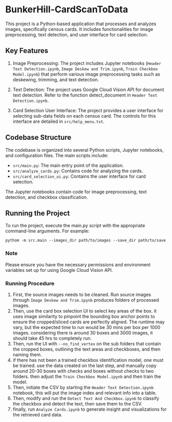 # BunkerHill-CardScanToData

This project is a Python-based application that processes and analyzes images, specifically census cards. It includes functionalities for image preprocessing, text detection, and user interface for card selection.

## Key Features

1. Image Preprocessing: The project includes Jupyter notebooks (`Header Text Detection.ipynb`, `Image Deskew and Trim.ipynb`, `Train Checkbox Model.ipynb`) that perform various image preprocessing tasks such as deskewing, trimming, and text detection.

2. Text Detection: The project uses Google Cloud Vision API for document text detection. Refer to the function detect_document in `Header Text Detection.ipynb`.

3. Card Selection User Interface: The project provides a user interface for selecting sub-data fields on each census card. The controls for this interface are detailed in `src/help_menu.txt`.

## Codebase Structure

The codebase is organized into several Python scripts, Jupyter notebooks, and configuration files. The main scripts include:

- `src/main.py`: The main entry point of the application.
- `src/analyze_cards.py`: Contains code for analyzing the cards.
- `src/card_selection_ui.py`: Contains the user interface for card selection.

The Jupyter notebooks contain code for image preprocessing, text detection, and checkbox classification.


## Running the Project

To run the project, execute the main.py script with the appropriate command-line arguments. For example:

```
pythom -m src.main --images_dir path/to/images --save_dir path/to/save
```

### Note

Please ensure you have the necessary permissions and environment variables set up for using Google Cloud Vision API.

### Running Procedure
1. First, the source images needs to be cleaned. Run source images through `Image Deskew and Trim.ipynb` produces folders of processed images.
2. Then, use the card box selection UI to select key areas of the box. it uses image similarity to pinpoint the bounding box anchor points to ensure the cropped/sliced cards are perfectly aligned. The runtime may vary, but the expected time to run would be 30 mins per box per 1000 images. considering there is around 30 boxes and 3000 images, it should take 45 hrs to completely run.
3. Then, run the UI with `--no_find_vertex` on the sub folders that contain the cropped boxes, outlining the text areas and checkboxes, and then naming them.
4. if there has not been a trained checkbox identification model, one must be trained. use the data created on the last step, and manually copy around 20-30 boxes with checks and boxes without checks to two folders. then adjust the `Train Checkbox Model.ipynb` and then train the model.
5. Then, initiate the CSV by starting the `Header Text Detection.ipynb` notebook, this will put the image index and relevant info into a table.
6. Then, modify and run the `Detect Text And Checkbox.ipynb` to classify the checkbox and detect the text, then save them to the CSV.
7. finally, run `Analyze Cards.ipynb` to generate insight and visualizations for the retrieved card data.
